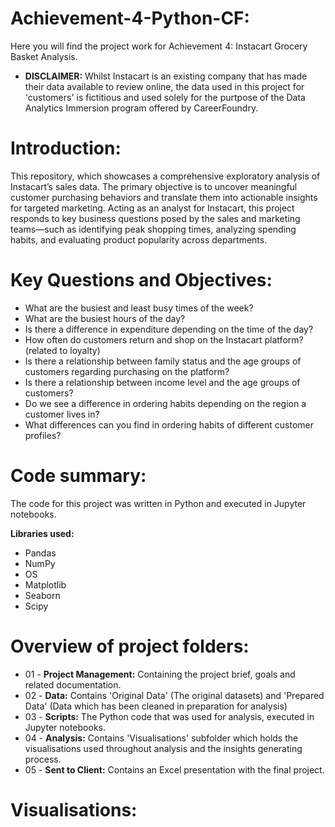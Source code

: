 # **Achievement-4-Python-CF:**
Here you will find the project work for Achievement 4: Instacart Grocery Basket Analysis.
- **DISCLAIMER:** Whilst Instacart is an existing company that has made their data available to review online, the data used in this project for 'customers' is fictitious and used solely for the purtpose of the Data Analytics Immersion program offered by CareerFoundry.

# **Introduction:**
This repository, which showcases a comprehensive exploratory analysis of Instacart’s sales data. The primary objective is to uncover meaningful customer purchasing behaviors and translate them into actionable insights for targeted marketing. Acting as an analyst for Instacart, this project responds to key business questions posed by the sales and marketing teams—such as identifying peak shopping times, analyzing spending habits, and evaluating product popularity across departments.

# **Key Questions and Objectives:**
- What are the busiest and least busy times of the week?
- What are the busiest hours of the day?
- Is there a difference in expenditure depending on the time of the day?
- How often do customers return and shop on the Instacart platform? (related to loyalty)
- Is there a relationship between family status and the age groups of customers regarding purchasing on the platform?
- Is there a relationship between income level and the age groups of customers?
- Do we see a difference in ordering habits depending on the region a customer lives in?
- What differences can you find in ordering habits of different customer profiles? 

# **Code summary:**
The code for this project was written in Python and executed in Jupyter notebooks.

**Libraries used:**
- Pandas
- NumPy
- OS
- Matplotlib
- Seaborn
- Scipy

# **Overview of project folders:**
- 01 - **Project Management:** Containing the project brief, goals and related documentation.
- 02 - **Data:** Contains 'Original Data' (The original datasets) and 'Prepared Data' (Data which has been cleaned in preparation for analysis)
- 03 - **Scripts:** The Python code that was used for analysis, executed in Jupyter notebooks.
- 04 - **Analysis:** Contains 'Visualisations' subfolder which holds the visualisations used throughout analysis and the insights generating process.
- 05 - **Sent to Client:** Contains an Excel presentation with the final project.

# **Visualisations:**

